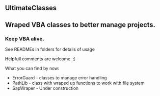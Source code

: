 ## UltimateClasses

## Wraped VBA classes to better manage projects.

### **Keep VBA alive.**

See READMEs in folders for details of usage

Helpfull comments are welcome. :)

What you can find by now:
- ErrorGuard - classes to manage error handling
- PathLib - class with wraped up functions to work with file system
- SapWraper - Under construction
